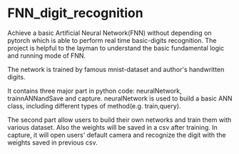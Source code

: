 # FNN_digit_recognition
Achieve a basic Artificial Neural Network(FNN) without depending on pytorch which is able to perform real time basic-digits recognition. The project is helpful to the layman to understand the basic fundamental logic and running mode of FNN.

The network is trained by famous mnist-dataset and author's handwritten digits.

It contains three major part in python code: neuralNetwork, trainnANNandSave and capture. neuralNetwork is used to build a basic ANN class, including different types of method(e.g. train,query). 

The second part allow users to build their own networks and train them with various dataset. Also the weights will be saved in a csv after training. In capture, it will open users' default camera and recognize the digit with the weights saved in previous csv.
